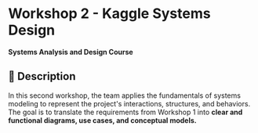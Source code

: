 # Workshop 2 - Kaggle Systems Design

**Systems Analysis and Design Course**

## 📌 Description
In this second workshop, the team applies the fundamentals of systems modeling to represent the project's interactions, structures, and behaviors.
The goal is to translate the requirements from Workshop 1 into **clear and functional diagrams, use cases, and conceptual models.**
